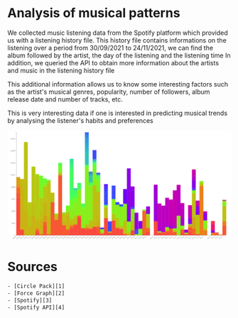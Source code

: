 

# Analysis of musical patterns

We collected music listening data from the Spotify platform which provided us with a listening history file.
This history file contains informations on the listening over a period from 30/09/2021 to 24/11/2021, we can find the album followed by the artist, the day of the listening and the listening time
In addition, we queried the API to obtain more information about the artists and music in the listening history file

This additional information allows us to know some interesting factors such as the artist's musical genres, popularity, number of followers, album release date and number of tracks, etc.

This is very interesting data if one is interested in predicting musical trends by analysing the listener's habits and preferences


![Alt text](https://github.com/poiazeqsd/Projet-DataViz/blob/main/12-thumbnail.png?raw=true)

# Sources
    - [Circle Pack][1]
    - [Force Graph][2]
    - [Spotify][3]
    - [Spotify API][4]


[1]: https://observablehq.com/@d3/pack
[2]: https://observablehq.com/@d3/force-directed-graph
[3]: https://www.spotify.com/
[4]: https://developer.spotify.com/console/get-search-item/ 